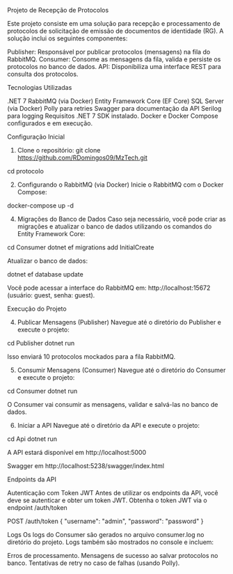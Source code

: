 Projeto de Recepção de Protocolos

Este projeto consiste em uma solução para recepção e processamento de protocolos de solicitação de emissão de documentos de identidade (RG). A solução inclui os seguintes componentes:

Publisher: Responsável por publicar protocolos (mensagens) na fila do RabbitMQ.
Consumer: Consome as mensagens da fila, valida e persiste os protocolos no banco de dados.
API: Disponibiliza uma interface REST para consulta dos protocolos.

Tecnologias Utilizadas

.NET 7
RabbitMQ (via Docker)
Entity Framework Core (EF Core)
SQL Server (via Docker)
Polly para retries
Swagger para documentação da API
Serilog para logging
Requisitos
.NET 7 SDK instalado.
Docker e Docker Compose configurados e em execução.

Configuração Inicial

1. Clone o repositório:
git clone https://github.com/RDomingos09/MzTech.git

cd protocolo

2. Configurando o RabbitMQ (via Docker)
Inicie o RabbitMQ com o Docker Compose:

docker-compose up -d

4. Migrações do Banco de Dados
Caso seja necessário, você pode criar as migrações e atualizar o banco de dados utilizando os comandos do Entity Framework Core:

cd Consumer
dotnet ef migrations add InitialCreate

Atualizar o banco de dados:

dotnet ef database update

Você pode acessar a interface do RabbitMQ em: http://localhost:15672 (usuário: guest, senha: guest).

Execução do Projeto

4. Publicar Mensagens (Publisher)
Navegue até o diretório do Publisher e execute o projeto:

cd Publisher
dotnet run

Isso enviará 10 protocolos mockados para a fila RabbitMQ.

5. Consumir Mensagens (Consumer)
Navegue até o diretório do Consumer e execute o projeto:

cd Consumer
dotnet run

O Consumer vai consumir as mensagens, validar e salvá-las no banco de dados.

6. Iniciar a API
Navegue até o diretório da API e execute o projeto:

cd Api
dotnet run

A API estará disponível em http://localhost:5000

Swagger em http://localhost:5238/swagger/index.html

Endpoints da API

Autenticação com Token JWT
Antes de utilizar os endpoints da API, você deve se autenticar e obter um token JWT.
Obtenha o token JWT via o endpoint /auth/token

POST /auth/token
{
  "username": "admin",
  "password": "password"
}

Logs
Os logs do Consumer são gerados no arquivo consumer.log no diretório do projeto. Logs também são mostrados no console e incluem:

Erros de processamento.
Mensagens de sucesso ao salvar protocolos no banco.
Tentativas de retry no caso de falhas (usando Polly).
